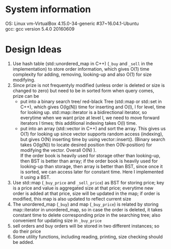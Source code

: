 # System information
OS: Linux vm-VirtualBox 4.15.0-34-generic #37~16.04.1-Ubuntu  
gcc: gcc version 5.4.0 20160609

# Design Ideas
1. Use hash table (std::unordered_map in C++) (`_buy` and `_sell` in the implementation) to store order information, which gives O(1) time complexity for adding, removing, looking-up and also O(1) for size modifying. 
2. Since prize is not frequentyly modified (unless order is deleted or size is changed to zero) but need to be in sorted form when query comes, prize can be
 	- put into a binary search tree/ red-black Tree (std::map or std::set in C++), which gives O(lg(N)) time for inserting and O(l), l for level, time for looking up. std::map<T>::iterator is a bidirectional iterator, so everytime when we want prize at level l, we need to move forward iterators l times; this additional indexing takes O(l) time.
 	- put into an array (std::vector in C++) and sort the array. This gives us O(1) for looking up since vector supports random access (indexing), but gives O(N) inserting time by using vector::insert().
	 	(Binary search takes O(lg(N)) to locate desired position then O(N-position) for modifying the vector. Overall O(N) ).  
If the order book is heavily used for storage other than looking-up, then BST is better than array; if the order book is heavily used for looking-up than storage, then array is better than BST, since once it is sorted, we can access later for constant time. Here I implemented it using a BST.
3. Use std::map (`_buy_price` and `_sell_price`) as BST for storing price; key is a price and value is aggregated size at that price; everytime new order is added at that price, size will be updated in the map; if order is modified, this map is also updated to reflect current size
4. The unordered_map (`_buy`) and map (`_buy_price`) is related by storing map::iterator in unordered_map, so in case the order is deleted, it takes constant time to delete corresponding prize in the searching tree; also convenient for updating size in `_buy_price`
5. sell orders and buy orders will be stored in two different instances; so do their price
6. Some utility functions, including reading, printing, size checking should be added.

